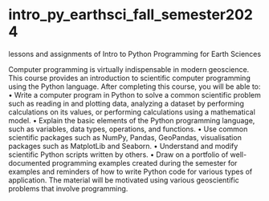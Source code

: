 # intro_py_earthsci_fall_semester2024
lessons and assignments of Intro to Python Programming for Earth Sciences

Computer programming is virtually indispensable in modern geoscience. This course provides an introduction to scientific computer programming using the Python language. After completing this course, you will be able to:
•	Write a computer program in Python to solve a common scientific problem such as reading in and plotting data, analyzing a dataset by performing calculations on its values, or performing calculations using a mathematical model.
•	Explain the basic elements of the Python programming language, such as variables, data types, operations, and functions.
•	Use common scientific packages such as NumPy, Pandas, GeoPandas, visualisation packages such as MatplotLib and Seaborn.
•	Understand and modify scientific Python scripts written by others.
•	Draw on a portfolio of well-documented programming examples created during the semester for examples and reminders of how to write Python code for various types of application.
The material will be motivated using various geoscientific problems that involve programming.


